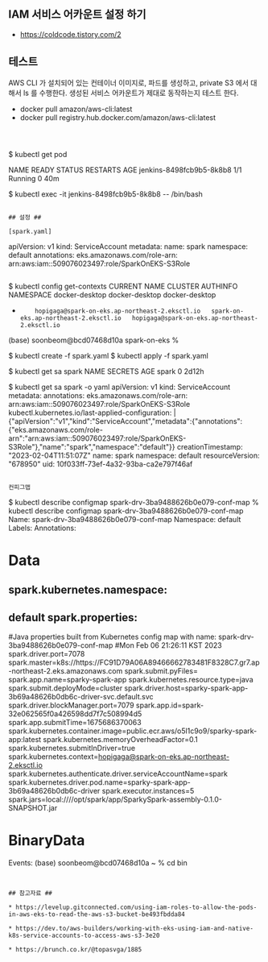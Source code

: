 ## IAM 서비스 어카운트 설정 하기 ##

* https://coldcode.tistory.com/2


## 테스트 ##

AWS CLI 가 설치되어 있는 컨테이너 이미지로, 파드를 생성하고, private S3 에서 대해서 ls 를 수행한다.
생성된 서비스 어카운트가 제대로 동작하는지 테스트 한다.

* docker pull amazon/aws-cli:latest
* docker pull registry.hub.docker.com/amazon/aws-cli:latest

```



````
$ kubectl get pod

NAME                                READY   STATUS    RESTARTS   AGE
jenkins-8498fcb9b5-8k8b8         1/1     Running   0          40m

$ kubectl exec -it  jenkins-8498fcb9b5-8k8b8 -- /bin/bash
```

## 설정 ##

[spark.yaml]
```
apiVersion: v1
kind: ServiceAccount
metadata:
 name: spark
 namespace: default
 annotations:
   eks.amazonaws.com/role-arn:  arn:aws:iam::509076023497:role/SparkOnEKS-S3Role
```

```
$ kubectl config get-contexts
CURRENT   NAME                                             CLUSTER                                 AUTHINFO                                         NAMESPACE
          docker-desktop                                   docker-desktop                          docker-desktop
*         hopigaga@spark-on-eks.ap-northeast-2.eksctl.io   spark-on-eks.ap-northeast-2.eksctl.io   hopigaga@spark-on-eks.ap-northeast-2.eksctl.io
(base) soonbeom@bcd07468d10a spark-on-eks %

$ kubectl create -f spark.yaml
$ kubectl apply -f spark.yaml

$ kubectl get sa spark
NAME    SECRETS   AGE
spark   0         2d12h

$ kubectl get sa spark -o yaml
apiVersion: v1
kind: ServiceAccount
metadata:
  annotations:
    eks.amazonaws.com/role-arn: arn:aws:iam::509076023497:role/SparkOnEKS-S3Role
    kubectl.kubernetes.io/last-applied-configuration: |
      {"apiVersion":"v1","kind":"ServiceAccount","metadata":{"annotations":{"eks.amazonaws.com/role-arn":"arn:aws:iam::509076023497:role/SparkOnEKS-S3Role"},"name":"spark","namespace":"default"}}
  creationTimestamp: "2023-02-04T11:51:07Z"
  name: spark
  namespace: default
  resourceVersion: "678950"
  uid: 10f033ff-73ef-4a32-93ba-ca2e797f46af
```

컨피그맵
```
$ kubectl describe configmap spark-drv-3ba9488626b0e079-conf-map
% kubectl describe configmap spark-drv-3ba9488626b0e079-conf-map
Name:         spark-drv-3ba9488626b0e079-conf-map
Namespace:    default
Labels:       <none>
Annotations:  <none>

Data
====
spark.kubernetes.namespace:
----
default
spark.properties:
----
#Java properties built from Kubernetes config map with name: spark-drv-3ba9488626b0e079-conf-map
#Mon Feb 06 21:26:11 KST 2023
spark.driver.port=7078
spark.master=k8s\://https\://FC91D79A06A89466662783481F8328C7.gr7.ap-northeast-2.eks.amazonaws.com
spark.submit.pyFiles=
spark.app.name=sparky-spark-app
spark.kubernetes.resource.type=java
spark.submit.deployMode=cluster
spark.driver.host=sparky-spark-app-3b69a48626b0db6c-driver-svc.default.svc
spark.driver.blockManager.port=7079
spark.app.id=spark-32e062565f0a426598dd7f7c508994d5
spark.app.submitTime=1675686370063
spark.kubernetes.container.image=public.ecr.aws/o5l1c9o9/sparky-spark-app\:latest
spark.kubernetes.memoryOverheadFactor=0.1
spark.kubernetes.submitInDriver=true
spark.kubernetes.context=hopigaga@spark-on-eks.ap-northeast-2.eksctl.io
spark.kubernetes.authenticate.driver.serviceAccountName=spark
spark.kubernetes.driver.pod.name=sparky-spark-app-3b69a48626b0db6c-driver
spark.executor.instances=5
spark.jars=local\:////opt/spark/app/SparkySpark-assembly-0.1.0-SNAPSHOT.jar


BinaryData
====

Events:  <none>
(base) soonbeom@bcd07468d10a ~ % cd bin
```


## 참고자료 ##

* https://levelup.gitconnected.com/using-iam-roles-to-allow-the-pods-in-aws-eks-to-read-the-aws-s3-bucket-be493fbdda84

* https://dev.to/aws-builders/working-with-eks-using-iam-and-native-k8s-service-accounts-to-access-aws-s3-3e20

* https://brunch.co.kr/@topasvga/1885
